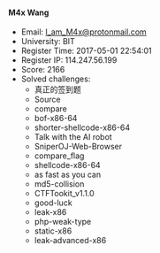 #### M4x Wang  

* Email: I_am_M4x@protonmail.com  
* University: BIT  
* Register Time: 2017-05-01 22:54:01  
* Register IP: 114.247.56.199  
* Score: 2166  
* Solved challenges: 
  * 真正的签到题  
  * Source  
  * compare  
  * bof-x86-64  
  * shorter-shellcode-x86-64  
  * Talk with the AI robot  
  * SniperOJ-Web-Browser  
  * compare_flag  
  * shellcode-x86-64  
  * as fast as you can  
  * md5-collision  
  * CTFTookit_v1.1.0  
  * good-luck  
  * leak-x86  
  * php-weak-type  
  * static-x86  
  * leak-advanced-x86  
